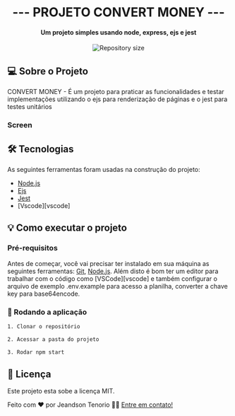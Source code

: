 <h1 align="center">
   --- PROJETO CONVERT MONEY ---
</h1>

<h4 align="center"> 
	Um projeto simples usando node, express, ejs e jest
</h4>

<p align="center">
  <img alt="Repository size" src="https://img.shields.io/static/v1?label=Last%20commit&message=August&color=yellowgreen&style=for-the-badge&logo=Slack">
</p>

## 💻 Sobre o Projeto

CONVERT MONEY - É um projeto para praticar as funcionalidades e testar implementações utilizando o ejs para renderização de páginas e o jest para testes unitários

### Screen



## 🛠 Tecnologias

As seguintes ferramentas foram usadas na construção do projeto:

- [Node.js][nodejs]
- [Ejs][ejs]
- [Jest][jest]
- [Vscode][vscode]

## 💡 Como executar o projeto

### Pré-requisitos

Antes de começar, você vai precisar ter instalado em sua máquina as seguintes ferramentas:
[Git](https://git-scm.com), [Node.js][nodejs]. 
Além disto é bom ter um editor para trabalhar com o código como [VSCode][vscode] e também configurar
o arquivo de exemplo .env.example para acesso a planilha, converter a chave key para base64encode.

### 🧭 Rodando a aplicação 

```bash
1. Clonar o repositório

2. Acessar a pasta do projeto

3. Rodar npm start

```

## 📝 Licença

Este projeto esta sobe a licença MIT.

Feito com ❤️ por Jeandson Tenorio 👋🏽 [Entre em contato!](https://www.linkedin.com/in/jeandson/)

[nodejs]: https://nodejs.org/
[jest]: https://jestjs.io/pt-BR/
[ejs]: https://ejs.co/